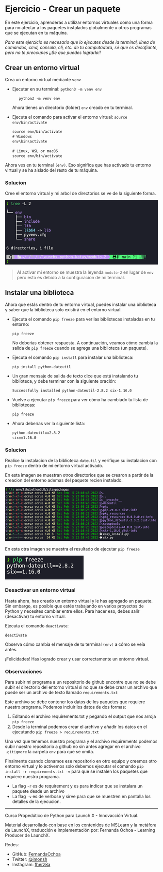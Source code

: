 # Ejercicio - Crear un paquete

En este ejercicio, aprenderás a utilizar entornos virtuales como una forma para no afectar a los paquetes instalados globalmente u otros programas que se ejecutan en tu máquina.

*Para este ejercicio es necesario que lo ejecutes desde la terminal, línea de comandos, cmd, consola, cli, etc. de tu computadora, sé que es desafíante, pero no te preocupes ¡¡Sé que puedes lograrlo!!*

## Crear un entorno virtual

Crea un entorno virtual mediante ``venv``

* Ejecutar en su terminal: ``python3 -m venv env``

    ```
       python3 -m venv env 
    ```
    Ahora tienes un directorio (folder) ``env`` creado en tu terminal.

* Ejecuta el comando para activar el entorno virtual: ``source env/bin/activate``

    ```
    source env/bin/activate
    # Windows
    env\bin\activate

    # Linux, WSL or macOS
    source env/bin/activate
    ```

Ahora ves en tu terminal ``(env)``. Eso significa que has activado tu entorno virtual y se ha aislado del resto de tu máquina.

### Solucion
Cree el entorno virtual y mi arbol de directorios se ve de la siguiente forma. 

![screen-python-env-tree](img/screen-python-env-tree.png "Arbol de directorios")

> Al activar mi entorno se muestra la leyenda `modulo-2` en lugar de `env` pero esto es debido a la configuracion de mi terminal.


## Instalar una biblioteca

Ahora que estás dentro de tu entorno virtual, puedes instalar una biblioteca y saber que la biblioteca solo existirá en el entorno virtual.

* Ejecuta el comando ``pip freeze`` para ver las bibliotecas instaladas en tu entorno:

    ```
    pip freeze
    ```

    No deberías obtener respuesta. A continuación, veamos cómo cambia la salida de ``pip freeze`` cuando se agrega una biblioteca (un paquete).

* Ejecuta el comando ``pip install`` para instalar una biblioteca:
   ```
   pip install python-dateutil
   ```
* Un gran mensaje de salida de texto dice que está instalando tu biblioteca, y debe terminar con la siguiente oración:

    ```
    Successfully installed python-dateutil-2.8.2 six-1.16.0
    ```
* Vuelve a ejecutar ```pip freeze``` para ver cómo ha cambiado tu lista de bibliotecas:
    ```
    pip freeze
    ```
* Ahora deberías ver la siguiente lista:
    ```
    python-dateutil==2.8.2
    six==1.16.0
    ```

### Solucion
Realice la instalacion de la biblioteca `dateutil` y verifique su instalacion con `pip freeze` dentro de mi entorno virtual activado.

En esta imagen se muestran otros directorios que se crearon a partir de la creacion del entorno ademas del paquete recien instalado.

![screen-python-env-packages](img/screen-python-env-packages.png "Contenido del directorio de paquetes")

En esta otra imagen se muestra el resultado de ejecutar `pip freeze`

![screen-python-env-package](img/screen-python-env-package.png "Ejecucion de pip freeze")

### Desactivar un entorno virtual

Hasta ahora, has creado un entorno virtual y le has agregado un paquete. Sin embargo, es posible que estés trabajando en varios proyectos de Python y necesites cambiar entre ellos. Para hacer eso, debes salir (desactivar) tu entorno virtual.

Ejecuta el comando ``deactivate``:
```
deactivate
```

Observa cómo cambia el mensaje de tu terminal ``(env)`` a cómo se veía antes.

¡Felicidades! Has logrado crear y usar correctamente un entorno virtual.

### Observaciones
Para subir mi programa a un repositorio de github encontre que no se debe subir el directorio del entorno virtual si no que se debe crear un archivo que puede ser un archivo de texto llamado `requirements.txt`

Este archivo se debe contener los datos de los paquetes que requiere nuestro programa. Podemos incluir los datos de dos formas:

1. Editando el archivo requirements.txt y pegando el output que nos arroja `pip freeze` 
2. Desde la terminal podemos crear el archivo y añadir los datos en el ejecutando `pip freeze > requirements.txt`

Una vez que tenemos nuestro programa y el archivo requirements podemos subir nuestro repositorio a github no sin antes agregar en el archivo `.gitignore` la carpeta `env` para que se omita.

Finalmente cuando clonamos ese repositorio en otro equipo y creemos otro entorno virtual y lo activemos solo debemos ejecutar el comando `pip install -r requirements.txt -v` para que se instalen los paquetes que requiere nuestro programa. 
- La flag `-r` es de requirement y es para indicar que se instalara un paquete desde un archivo
- La flag `-v` es de verbose y sirve para que se muestren en pantalla los detalles de la ejecucion.

---





Curso Propedútico de Python para Launch X - Innovacción Virtual.

Material desarrollado con base en los contenidos de MSLearn y la metáfora de LaunchX, traducción e implementación por: Fernanda Ochoa - Learning Producer de LaunchX.

Redes:
* GitHub: [FernandaOchoa](https://github.com/FernandaOchoa)
* Twitter: [@imonsh](https://twitter.com/imonsh)
* Instagram: [fherz8a](https://www.instagram.com/fherz8a/)